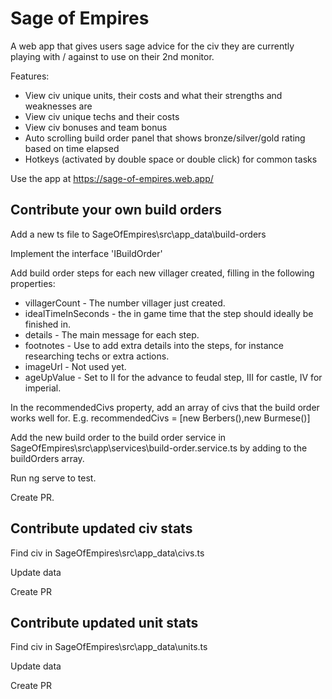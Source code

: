 Sage of Empires
===============

A web app that gives users sage advice for the civ they are currently playing with / against to use on their 2nd monitor.

Features:

- View civ unique units, their costs and what their strengths and weaknesses are
- View civ unique techs and their costs
- View civ bonuses and team bonus
- Auto scrolling build order panel that shows bronze/silver/gold rating based on time elapsed
- Hotkeys (activated by double space or double click) for common tasks

Use the app at https://sage-of-empires.web.app/

Contribute your own build orders
--------------------------------

Add a new ts file to SageOfEmpires\src\app\_data\build-orders

Implement the interface 'IBuildOrder'

Add build order steps for each new villager created, filling in the following properties:

- villagerCount - The number villager just created.
- idealTimeInSeconds - the in game time that the step should ideally be finished in. 
- details - The main message for each step.
- footnotes - Use to add extra details into the steps, for instance researching techs or extra actions.
- imageUrl - Not used yet.
- ageUpValue - Set to II for the advance to feudal step, III for castle, IV for imperial.

In the recommendedCivs property, add an array of civs that the build order works well for.
E.g.  recommendedCivs = [new Berbers(),new Burmese()]

Add the new build order to the build order service in SageOfEmpires\src\app\services\build-order.service.ts by adding to the buildOrders array.

Run ng serve to test.

Create PR.


Contribute updated civ stats
----------------------------

Find civ in SageOfEmpires\src\app\_data\civs.ts

Update data

Create PR


Contribute updated unit stats
-----------------------------

Find civ in SageOfEmpires\src\app\_data\units.ts

Update data

Create PR


